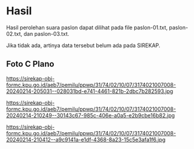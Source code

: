 # Hasil

Hasil perolehan suara paslon dapat dilihat pada file paslon-01.txt, paslon-02.txt, dan paslon-03.txt.

Jika tidak ada, artinya data tersebut belum ada pada SIREKAP.

## Foto C Plano

https://sirekap-obj-formc.kpu.go.id/aeb7/pemilu/ppwp/31/74/02/10/07/3174021007008-20240214-205031--028031bd-e741-4461-821b-2dbc7b282593.jpg

https://sirekap-obj-formc.kpu.go.id/aeb7/pemilu/ppwp/31/74/02/10/07/3174021007008-20240214-210249--30143c67-985c-406e-a0a5-e2b9cbe16b82.jpg

https://sirekap-obj-formc.kpu.go.id/aeb7/pemilu/ppwp/31/74/02/10/07/3174021007008-20240214-210412--a9c9141a-e1df-4368-8a23-15c5e3afa1f6.jpg
